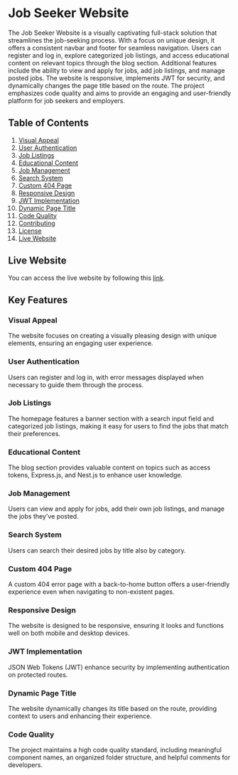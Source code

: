 # Job Seeker Website

The Job Seeker Website is a visually captivating full-stack solution that streamlines the job-seeking process. With a focus on unique design, it offers a consistent navbar and footer for seamless navigation. Users can register and log in, explore categorized job listings, and access educational content on relevant topics through the blog section. Additional features include the ability to view and apply for jobs, add job listings, and manage posted jobs. The website is responsive, implements JWT for security, and dynamically changes the page title based on the route. The project emphasizes code quality and aims to provide an engaging and user-friendly platform for job seekers and employers.

## Table of Contents

1. [Visual Appeal](#visual-appeal)
2. [User Authentication](#user-authentication)
3. [Job Listings](#job-listings)
4. [Educational Content](#educational-content)
5. [Job Management](#job-management)
6. [Search System](#search-system)
7. [Custom 404 Page](#custom-404-page)
8. [Responsive Design](#responsive-design)
9. [JWT Implementation](#jwt-implementation)
10. [Dynamic Page Title](#dynamic-page-title)
11. [Code Quality](#code-quality)
12. [Contributing](#contributing)
13. [License](#license)
14. [Live Website](#live-website)

## Live Website

You can access the live website by following this [link](https://jobzen-45cf0.web.app/).

## Key Features

### Visual Appeal

The website focuses on creating a visually pleasing design with unique elements, ensuring an engaging user experience.

### User Authentication

Users can register and log in, with error messages displayed when necessary to guide them through the process.

### Job Listings

The homepage features a banner section with a search input field and categorized job listings, making it easy for users to find the jobs that match their preferences.

### Educational Content

The blog section provides valuable content on topics such as access tokens, Express.js, and Nest.js to enhance user knowledge.

### Job Management

Users can view and apply for jobs, add their own job listings, and manage the jobs they've posted.

### Search System

Users can search their desired jobs by title also by category.

### Custom 404 Page

A custom 404 error page with a back-to-home button offers a user-friendly experience even when navigating to non-existent pages.

### Responsive Design

The website is designed to be responsive, ensuring it looks and functions well on both mobile and desktop devices.

### JWT Implementation

JSON Web Tokens (JWT) enhance security by implementing authentication on protected routes.

### Dynamic Page Title

The website dynamically changes its title based on the route, providing context to users and enhancing their experience.

### Code Quality

The project maintains a high code quality standard, including meaningful component names, an organized folder structure, and helpful comments for developers.
